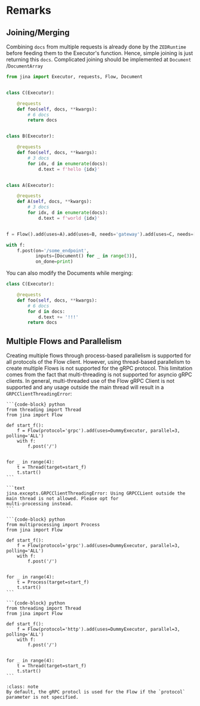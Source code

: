 # Remarks


## Joining/Merging

Combining `docs` from multiple requests is already done by the `ZEDRuntime` before feeding them to the Executor's
function. Hence, simple joining is just returning this `docs`. Complicated joining should be implemented at `Document`
/`DocumentArray`

```python
from jina import Executor, requests, Flow, Document


class C(Executor):

    @requests
    def foo(self, docs, **kwargs):
        # 6 docs
        return docs


class B(Executor):

    @requests
    def foo(self, docs, **kwargs):
        # 3 docs
        for idx, d in enumerate(docs):
            d.text = f'hello {idx}'


class A(Executor):

    @requests
    def A(self, docs, **kwargs):
        # 3 docs
        for idx, d in enumerate(docs):
            d.text = f'world {idx}'


f = Flow().add(uses=A).add(uses=B, needs='gateway').add(uses=C, needs=['executor0', 'executor1'])

with f:
    f.post(on='/some_endpoint',
           inputs=[Document() for _ in range(3)],
           on_done=print)
```

You can also modify the Documents while merging:

```python
class C(Executor):

    @requests
    def foo(self, docs, **kwargs):
        # 6 docs
        for d in docs:
            d.text += '!!!'
        return docs
```

## Multiple Flows and Parallelism
Creating multiple flows through process-based parallelism is supported for all protocols of the Flow client.
However, using thread-based parallelism to create multiple Flows is not supported for the gRPC protocol. This 
limitation comes from the fact that multi-threading is not supported for asyncio gRPC clients. In general, 
multi-threaded use of the Flow gRPC Client is not supported and any usage outside the main thread will result in a 
`GRPCClientThreadingError`:

````{tab} ❌ GRPC Flows with threads
```{code-block} python
from threading import Thread
from jina import Flow

def start_f():
    f = Flow(protocol='grpc').add(uses=DummyExecutor, parallel=3, polling='ALL')
    with f:
        f.post('/')


for _ in range(4):
    t = Thread(target=start_f)
    t.start()
```

```text
jina.excepts.GRPCClientThreadingError: Using GRPCCLient outside the main thread is not allowed. Please opt for 
multi-processing instead.
```
````

````{tab} ✅ GRPC Flows with processes
```{code-block} python
from multiprocessing import Process
from jina import Flow

def start_f():
    f = Flow(protocol='grpc').add(uses=DummyExecutor, parallel=3, polling='ALL')
    with f:
        f.post('/')


for _ in range(4):
    t = Process(target=start_f)
    t.start()
```
````

````{tab} ✅ HTTP Flows with threads
```{code-block} python
from threading import Thread
from jina import Flow

def start_f():
    f = Flow(protocol='http').add(uses=DummyExecutor, parallel=3, polling='ALL')
    with f:
        f.post('/')


for _ in range(4):
    t = Thread(target=start_f)
    t.start()
```
````

````{admonition} Note
:class: note
By default, the gRPC protocl is used for the Flow if the `protocol` parameter is not specified.
````